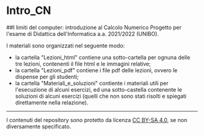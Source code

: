 # Intro_CN
##I limiti del computer: introduzione al Calcolo Numerico
Progetto per l'esame di Didattica dell'Informatica a.a. 2021/2022 (UNIBO).

I materiali sono organizzati nel seguente modo:
- la cartella "Lezioni_html" contiene una sotto-cartella per ognuna delle tre lezioni, contenenti il file html e le immagini relative;
- la cartella "Lezioni_pdf" contiene i file pdf delle lezioni, ovvero le dispense per gli studenti;
- la cartella "Materiali_e_soluzioni" contiente i materiali utili per l'esecuzione di alcuni esercizi, ed una sotto-castella contenente le soluzioni di alcuni esercizi (quelli che non sono stati risolti e spiegati direttamente nella relazione).


---
I contenuti del repository sono protetto da licenza [CC BY-SA 4.0](https://creativecommons.org/licenses/by-sa/4.0/deed.it), se non diversamente specificato.
